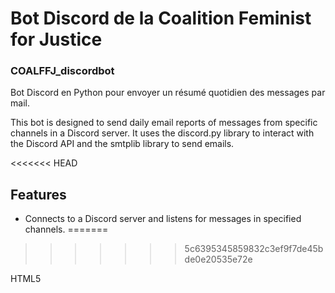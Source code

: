 # Bot Discord de la Coalition Feminist for Justice

### COALFFJ_discordbot

Bot Discord en Python pour envoyer un résumé quotidien des messages par mail.


This bot is designed to send daily email reports of messages from specific channels in a Discord server.
It uses the discord.py library to interact with the Discord API and the smtplib library to send emails.

<<<<<<< HEAD
## Features
- Connects to a Discord server and listens for messages in specified channels.
=======








>>>>>>> 5c6395345859832c3ef9f7de45bde0e20535e72e



HTML5
